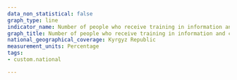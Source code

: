 ```yaml
---
data_non_statistical: false
graph_type: line
indicator_name: Number of people who receive training in information and communication technologies (ICT)
graph_title: Number of people who receive training in information and communication technologies (ICT)
national_geographical_coverage: Kyrgyz Republic
measurement_units: Percentage
tags:
- custom.national

---
```

